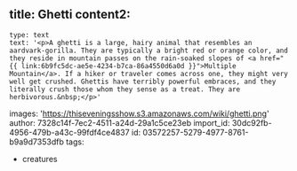 title: Ghetti
content2:
  -
    type: text
    text: '<p>A ghetti is a large, hairy animal that resembles an aardvark-gorilla. They are typically a bright red or orange color, and they reside in mountain passes on the rain-soaked slopes of <a href="{{ link:6b9fc5dc-ae5e-4234-b7ca-86a4550d6a0d }}">Multiple Mountain</a>. If a hiker or traveler comes across one, they might very well get crushed. Ghettis have terribly powerful embraces, and they literally crush those whom they sense as a treat. They are herbivorous.&nbsp;</p>'
images: 'https://thiseveningsshow.s3.amazonaws.com/wiki/ghetti.png'
author: 7328c14f-7ec2-4511-a24d-29a1c5ce23eb
import_id: 30dc92fb-4956-479b-a43c-99fdf4ce4837
id: 03572257-5279-4977-8761-b9a9d7353dfb
tags:
  - creatures
